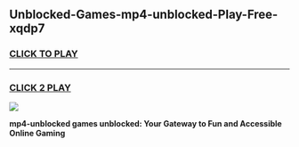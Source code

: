 
## Unblocked-Games-mp4-unblocked-Play-Free-xqdp7
<h3>
<a href="https://premium76.site?title=mp4-unblocked&ref=10A">CLICK TO PLAY</a></h3>
<hr>

<h3>
<a href="https://premium76.site?title=mp4-unblocked&ref=10A">CLICK 2 PLAY</a>
  
</h3>

<a href="https://premium76.site?title=mp4-unblocked&ref=10A"><img src="https://clearcache.store/games.png"></a>


**mp4-unblocked games unblocked: Your Gateway to Fun and Accessible Online Gaming**
